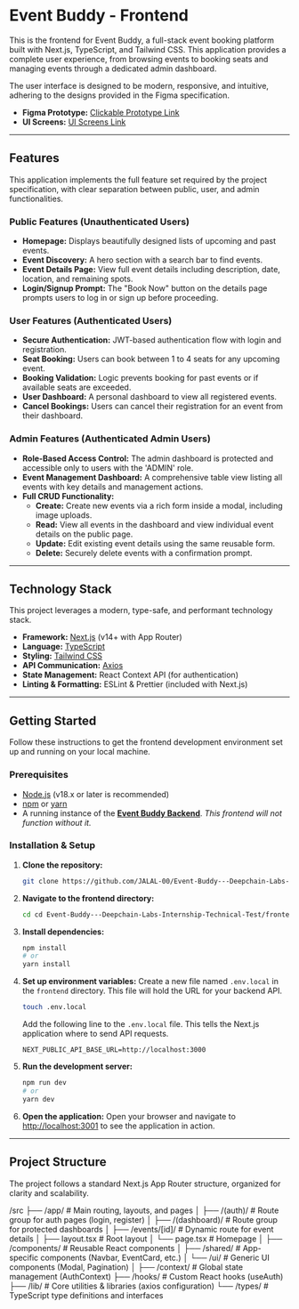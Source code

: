 # Event Buddy - Frontend

This is the frontend for Event Buddy, a full-stack event booking platform built with Next.js, TypeScript, and Tailwind CSS. This application provides a complete user experience, from browsing events to booking seats and managing events through a dedicated admin dashboard.

The user interface is designed to be modern, responsive, and intuitive, adhering to the designs provided in the Figma specification.

- **Figma Prototype:** [Clickable Prototype Link](https://www.figma.com/proto/YOUR_PROTOTYPE_LINK)
- **UI Screens:** [UI Screens Link](https://www.figma.com/file/YOUR_UI_SCREENS_LINK)

 <!-- Optional: Replace with a screenshot of your running application -->

---

## Features

This application implements the full feature set required by the project specification, with clear separation between public, user, and admin functionalities.

### Public Features (Unauthenticated Users)
- **Homepage:** Displays beautifully designed lists of upcoming and past events.
- **Event Discovery:** A hero section with a search bar to find events.
- **Event Details Page:** View full event details including description, date, location, and remaining spots.
- **Login/Signup Prompt:** The "Book Now" button on the details page prompts users to log in or sign up before proceeding.

### User Features (Authenticated Users)
- **Secure Authentication:** JWT-based authentication flow with login and registration.
- **Seat Booking:** Users can book between 1 to 4 seats for any upcoming event.
- **Booking Validation:** Logic prevents booking for past events or if available seats are exceeded.
- **User Dashboard:** A personal dashboard to view all registered events.
- **Cancel Bookings:** Users can cancel their registration for an event from their dashboard.

### Admin Features (Authenticated Admin Users)
- **Role-Based Access Control:** The admin dashboard is protected and accessible only to users with the 'ADMIN' role.
- **Event Management Dashboard:** A comprehensive table view listing all events with key details and management actions.
- **Full CRUD Functionality:**
    - **Create:** Create new events via a rich form inside a modal, including image uploads.
    - **Read:** View all events in the dashboard and view individual event details on the public page.
    - **Update:** Edit existing event details using the same reusable form.
    - **Delete:** Securely delete events with a confirmation prompt.

---

## Technology Stack

This project leverages a modern, type-safe, and performant technology stack.

- **Framework:** [Next.js](https://nextjs.org/) (v14+ with App Router)
- **Language:** [TypeScript](https://www.typescriptlang.org/)
- **Styling:** [Tailwind CSS](https://tailwindcss.com/)
- **API Communication:** [Axios](https://axios-http.com/)
- **State Management:** React Context API (for authentication)
- **Linting & Formatting:** ESLint & Prettier (included with Next.js)

---

## Getting Started

Follow these instructions to get the frontend development environment set up and running on your local machine.

### Prerequisites

- [Node.js](https://nodejs.org/) (v18.x or later is recommended)
- [npm](https://www.npmjs.com/) or [yarn](https://yarnpkg.com/)
- A running instance of the **[Event Buddy Backend](https://github.com/YOUR_USERNAME/event-buddy-backend)**. *This frontend will not function without it.*

### Installation & Setup

1.  **Clone the repository:**
    ```bash
    git clone https://github.com/JALAL-00/Event-Buddy---Deepchain-Labs-Internship-Technical-Test.git
    ```

2.  **Navigate to the frontend directory:**
    ```bash
    cd cd Event-Buddy---Deepchain-Labs-Internship-Technical-Test/frontend
    ```

3.  **Install dependencies:**
    ```bash
    npm install
    # or
    yarn install
    ```

4.  **Set up environment variables:**
    Create a new file named `.env.local` in the `frontend` directory. This file will hold the URL for your backend API.

    ```bash
    touch .env.local
    ```

    Add the following line to the `.env.local` file. This tells the Next.js application where to send API requests.

    ```plaintext
    NEXT_PUBLIC_API_BASE_URL=http://localhost:3000
    ```

5.  **Run the development server:**
    ```bash
    npm run dev
    # or
    yarn dev
    ```

6.  **Open the application:**
    Open your browser and navigate to [http://localhost:3001](http://localhost:3001) to see the application in action.

---

## Project Structure

The project follows a standard Next.js App Router structure, organized for clarity and scalability.

/src
├── /app/ # Main routing, layouts, and pages
│ ├── /(auth)/ # Route group for auth pages (login, register)
│ ├── /(dashboard)/ # Route group for protected dashboards
│ ├── /events/[id]/ # Dynamic route for event details
│ ├── layout.tsx # Root layout
│ └── page.tsx # Homepage
│
├── /components/ # Reusable React components
│ ├── /shared/ # App-specific components (Navbar, EventCard, etc.)
│ └── /ui/ # Generic UI components (Modal, Pagination)
│
├── /context/ # Global state management (AuthContext)
├── /hooks/ # Custom React hooks (useAuth)
├── /lib/ # Core utilities & libraries (axios configuration)
└── /types/ # TypeScript type definitions and interfaces